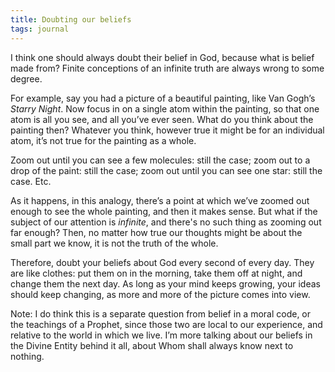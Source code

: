```yaml
---
title: Doubting our beliefs
tags: journal
---
```


I think one should always doubt their belief in God, because what is belief
made from? Finite conceptions of an infinite truth are always wrong to some
degree.

For example, say you had a picture of a beautiful painting, like Van Gogh’s
*Starry Night*. Now focus in on a single atom within the painting, so that one
atom is all you see, and all you’ve ever seen. What do you think about the
painting then? Whatever you think, however true it might be for an individual
atom, it’s not true for the painting as a whole.

Zoom out until you can see a few molecules: still the case; zoom out to a drop
of the paint: still the case; zoom out until you can see one star: still the
case. Etc.

As it happens, in this analogy, there’s a point at which we’ve zoomed out
enough to see the whole painting, and then it makes sense. But what if the
subject of our attention is *infinite*, and there's no such thing as zooming
out far enough? Then, no matter how true our thoughts might be about the small
part we know, it is not the truth of the whole.

Therefore, doubt your beliefs about God every second of every day. They are
like clothes: put them on in the morning, take them off at night, and change
them the next day. As long as your mind keeps growing, your ideas should keep
changing, as more and more of the picture comes into view.

Note: I do think this is a separate question from belief in a moral code, or
the teachings of a Prophet, since those two are local to our experience, and
relative to the world in which we live. I’m more talking about our beliefs in
the Divine Entity behind it all, about Whom shall always know next to nothing.
